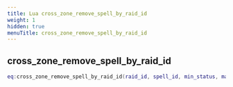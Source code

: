 ```yaml
---
title: Lua cross_zone_remove_spell_by_raid_id
weight: 1
hidden: true
menuTitle: cross_zone_remove_spell_by_raid_id
---
```

## cross_zone_remove_spell_by_raid_id
```lua
eq:cross_zone_remove_spell_by_raid_id(raid_id, spell_id, min_status, max_status); -- void
```